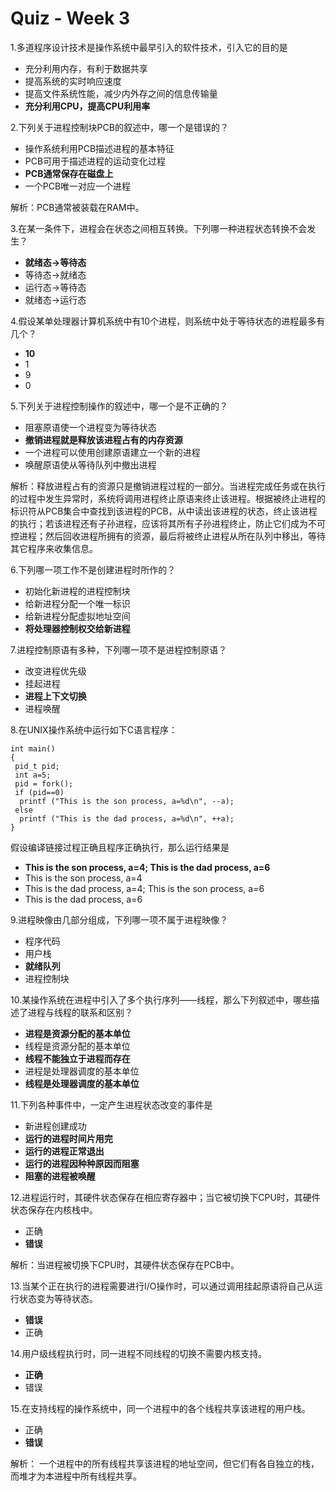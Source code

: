 Quiz - Week 3
================================================== 
1.多道程序设计技术是操作系统中最早引入的软件技术，引入它的目的是
* 充分利用内存，有利于数据共享
* 提高系统的实时响应速度
* 提高文件系统性能，减少内外存之间的信息传输量
* **充分利用CPU，提高CPU利用率**


2.下列关于进程控制块PCB的叙述中，哪一个是错误的？
* 操作系统利用PCB描述进程的基本特征
* PCB可用于描述进程的运动变化过程
* **PCB通常保存在磁盘上**
* 一个PCB唯一对应一个进程

解析：PCB通常被装载在RAM中。

3.在某一条件下，进程会在状态之间相互转换。下列哪一种进程状态转换不会发生？
* **就绪态→等待态**
* 等待态→就绪态
* 运行态→等待态
* 就绪态→运行态


4.假设某单处理器计算机系统中有10个进程，则系统中处于等待状态的进程最多有几个？
* **10**
* 1
* 9
* 0


5.下列关于进程控制操作的叙述中，哪一个是不正确的？
* 阻塞原语使一个进程变为等待状态
* **撤销进程就是释放该进程占有的内存资源**
* 一个进程可以使用创建原语建立一个新的进程
* 唤醒原语使从等待队列中撤出进程

解析：释放进程占有的资源只是撤销进程过程的一部分。当进程完成任务或在执行的过程中发生异常时，系统将调用进程终止原语来终止该进程。根据被终止进程的标识符从PCB集合中查找到该进程的PCB，从中读出该进程的状态，终止该进程的执行；若该进程还有子孙进程，应该将其所有子孙进程终止，防止它们成为不可控进程；然后回收进程所拥有的资源，最后将被终止进程从所在队列中移出，等待其它程序来收集信息。

6.下列哪一项工作不是创建进程时所作的？
* 初始化新进程的进程控制块
* 给新进程分配一个唯一标识
* 给新进程分配虚拟地址空间
* **将处理器控制权交给新进程**


7.进程控制原语有多种，下列哪一项不是进程控制原语？
* 改变进程优先级
* 挂起进程
* **进程上下文切换**
* 进程唤醒


8.在UNIX操作系统中运行如下C语言程序：
```
int main()
{
 pid_t pid;
 int a=5;
 pid = fork();
 if (pid==0)
  printf ("This is the son process, a=%d\n", --a);
 else
  printf ("This is the dad process, a=%d\n", ++a);
}
```
假设编译链接过程正确且程序正确执行，那么运行结果是
* **This is the son process, a=4; This is the dad process, a=6**
* This is the son process, a=4
* This is the dad process, a=4; This is the son process, a=6
* This is the dad process, a=6


9.进程映像由几部分组成，下列哪一项不属于进程映像？
* 程序代码
* 用户栈
* **就绪队列**
* 进程控制块



10.某操作系统在进程中引入了多个执行序列——线程，那么下列叙述中，哪些描述了进程与线程的联系和区别？
* **进程是资源分配的基本单位**
* 线程是资源分配的基本单位
* **线程不能独立于进程而存在**
* 进程是处理器调度的基本单位
* **线程是处理器调度的基本单位**


11.下列各种事件中，一定产生进程状态改变的事件是
* 新进程创建成功
* **运行的进程时间片用完**
* **运行的进程正常退出**
* **运行的进程因种种原因而阻塞**
* **阻塞的进程被唤醒**


12.进程运行时，其硬件状态保存在相应寄存器中；当它被切换下CPU时，其硬件状态保存在内核栈中。
* 正确
* **错误**

解析：当进程被切换下CPU时，其硬件状态保存在PCB中。

13.当某个正在执行的进程需要进行I/O操作时，可以通过调用挂起原语将自己从运行状态变为等待状态。
* **错误**
* 正确


14.用户级线程执行时，同一进程不同线程的切换不需要内核支持。
* **正确**
* 错误


15.在支持线程的操作系统中，同一个进程中的各个线程共享该进程的用户栈。
* 正确
* **错误**

解析： 一个进程中的所有线程共享该进程的地址空间，但它们有各自独立的栈，而堆才为本进程中所有线程共享。

